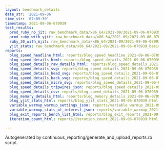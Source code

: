 ```yaml
---
layout: benchmark_details
date_str: '2021-09-06'
time_str: '07:09:39'
timestamp: 2021-09-06-070939
test_results:
  prod_ruby_no_jit: raw_benchmark_data/x86_64/2021-09/2021-09-06-070939_basic_benchmark_prod_ruby_no_jit.json
  prod_ruby_with_yjit: raw_benchmark_data/x86_64/2021-09/2021-09-06-070939_basic_benchmark_prod_ruby_with_yjit.json
  ruby_30_with_mjit: raw_benchmark_data/x86_64/2021-09/2021-09-06-070939_basic_benchmark_ruby_30_with_mjit.json
  yjit_stats: raw_benchmark_data/x86_64/2021-09/2021-09-06-070939_basic_benchmark_yjit_stats.json
reports:
  blog_speed_headline_html: reports/blog_speed_headline_2021-09-06-070939.html
  blog_speed_details_html: reports/blog_speed_details_2021-09-06-070939.html
  blog_speed_details_raw_details_html: reports/blog_speed_details_2021-09-06-070939.raw_details.html
  blog_speed_details_svg: reports/blog_speed_details_2021-09-06-070939.svg
  blog_speed_details_head_svg: reports/blog_speed_details_2021-09-06-070939.head.svg
  blog_speed_details_back_svg: reports/blog_speed_details_2021-09-06-070939.back.svg
  blog_speed_details_micro_svg: reports/blog_speed_details_2021-09-06-070939.micro.svg
  blog_speed_details_tripwires_json: reports/blog_speed_details_2021-09-06-070939.tripwires.json
  blog_speed_details_csv: reports/blog_speed_details_2021-09-06-070939.csv
  blog_memory_details_html: reports/blog_memory_details_2021-09-06-070939.html
  blog_yjit_stats_html: reports/blog_yjit_stats_2021-09-06-070939.html
  variable_warmup_warmup_settings_json: reports/variable_warmup_2021-09-06-070939.warmup_settings.json
  variable_warmup_stats_of_interest_json: reports/variable_warmup_2021-09-06-070939.stats_of_interest.json
  blog_exit_reports_bench_list_html: reports/blog_exit_reports_2021-09-06-070939.bench_list.html
  iteration_count_html: reports/iteration_count_2021-09-06-070939.html

---
```

Autogenerated by continuous_reporting/generate_and_upload_reports.rb script.
